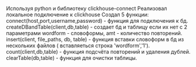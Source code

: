 Используя python и библиотеку clickhouse-connect 
Реализовал локальное подключение к clickhouse
Создал 5 функции:
  connect(host,port,username,password) - функция для подключения к бд.
  createDBandTable(client,db,table) - создает бд и таблицу если их нет с 2 параметрами wordform - словоформы, amt - количество повторений.
  insert(client, file_paths, db, table) - функция вставки словоформ в бд из нескольких файлов ( вставляеться строка 'wordform','1').
  count(client,db,table) - функция подсчёта повторений и удаления дублей.
  clearTable(db,table) - функция для очистки таблицы.
  
